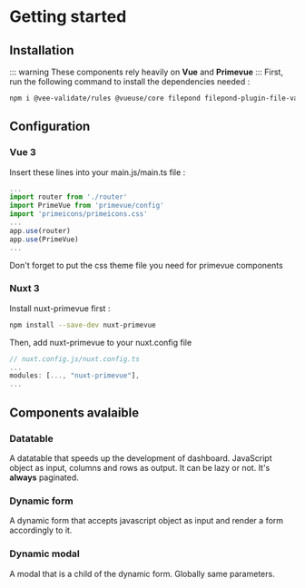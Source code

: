 # Getting started

## Installation
::: warning
These components rely heavily on **Vue** and **Primevue**
:::
First, run the following command to install the dependencies needed : 

```bash
npm i @vee-validate/rules @vueuse/core filepond filepond-plugin-file-validate-type filepond-plugin-image-preview primeflex primeicons primevue vee-validate vue@>=3.3.11 vue-filepond vue-router vuedraggable@>=4.1.0
```

## Configuration

### Vue 3

Insert these lines into your main.js/main.ts file :

```js
...
import router from './router'
import PrimeVue from 'primevue/config'
import 'primeicons/primeicons.css'
...
app.use(router)
app.use(PrimeVue)
...

```
Don't forget to put the css theme file you need for primevue components

### Nuxt 3

Install nuxt-primevue first :

```bash
npm install --save-dev nuxt-primevue
```
Then, add nuxt-primevue to your nuxt.config file

```js
// nuxt.config.js/nuxt.config.ts
...
modules: [..., "nuxt-primevue"],
...
```

## Components avalaible

### Datatable

A datatable that speeds up the development of dashboard. JavaScript object as input,  columns and rows as output. It can be lazy or not. It's **always** paginated.

### Dynamic form

A dynamic form that accepts javascript object as input and render a form accordingly to it.

### Dynamic modal

A modal that is a child of the dynamic form. Globally same parameters.